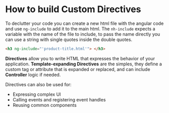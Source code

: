 # How to build Custom Directives
To declutter your code you can create a new html file with the angular code and use `ng-include` to add it to the main html. The `nh-include` expects a variable with the name of the file to include, to pass the name directly you can use a string with single quotes inside the double quotes.

```html
<h3 ng-include="'product-title.html'"> </h3>
```

**Directives** allow you to write HTML that expresses the behavior of your application. **Template-expanding Directives** are the simples, they define a custom tag or attribute that is expanded or replaced, and can include **Controller** logic if needed.

Directives can also be used for:
- Expressing complex UI
- Calling events and registering event handles
- Reusing common components
